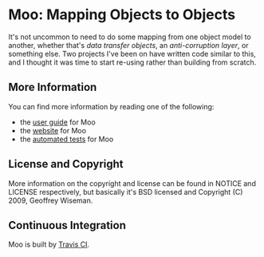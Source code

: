 # Moo: Mapping Objects to Objects

It's not uncommon to need to do some mapping from one object model to another, whether that's
_data transfer objects_, an _anti-corruption layer_, or something else.  Two projects I've been on
have written code similar to this, and I thought it was time to start re-using rather than
building from scratch.

## More Information

You can find more information by reading one of the following:

* the [user guide](http://wiki.github.com/geoffreywiseman/Moo/user-guide) for Moo  
* the [website](http://geoffreywiseman.github.com/Moo) for Moo   
* the [automated tests](http://github.com/geoffreywiseman/Moo/tree/master/src/test/java/com/codiform/moo/) for Moo  

## License and Copyright

More information on the copyright and license can be found in NOTICE and LICENSE respectively, but basically
it's BSD licensed and Copyright (C) 2009, Geoffrey Wiseman.

## Continuous Integration

Moo is built by [Travis CI](http://travis-ci.org/#!/geoffreywiseman/Moo).
